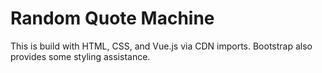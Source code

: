 # Random Quote Machine

This is build with HTML, CSS, and Vue.js via CDN imports. Bootstrap also provides some styling assistance.

